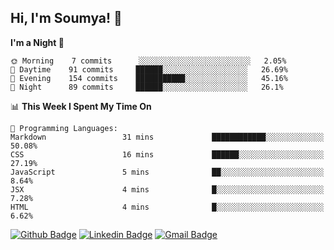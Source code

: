 ## Hi, I'm Soumya! 👋

<!--START_SECTION:waka-->
**I'm a Night 🦉** 

```text
🌞 Morning    7 commits      ░░░░░░░░░░░░░░░░░░░░░░░░░   2.05% 
🌆 Daytime    91 commits     ██████░░░░░░░░░░░░░░░░░░░   26.69% 
🌃 Evening    154 commits    ███████████░░░░░░░░░░░░░░   45.16% 
🌙 Night      89 commits     ██████░░░░░░░░░░░░░░░░░░░   26.1%

```


📊 **This Week I Spent My Time On** 

```text
💬 Programming Languages: 
Markdown                 31 mins             ████████████░░░░░░░░░░░░░   50.08% 
CSS                      16 mins             ██████░░░░░░░░░░░░░░░░░░░   27.19% 
JavaScript               5 mins              ██░░░░░░░░░░░░░░░░░░░░░░░   8.64% 
JSX                      4 mins              █░░░░░░░░░░░░░░░░░░░░░░░░   7.28% 
HTML                     4 mins              █░░░░░░░░░░░░░░░░░░░░░░░░   6.62%

```


<!--END_SECTION:waka-->

[![Github Badge](https://img.shields.io/badge/-rubyruins-grey?style=for-the-badge&logo=github&logoColor=white&link=https://github.com/rubyruins/)](https://www.github.com/rubyruins/) 
[![Linkedin Badge](https://img.shields.io/badge/-Soumya%20Parekh-0072b1?style=for-the-badge&logo=Linkedin&logoColor=white&link=https://www.linkedin.com/in/Soumya-Parekh/)](https://www.linkedin.com/in/Soumya-Parekh/) 
[![Gmail Badge](https://img.shields.io/badge/-soumya.parekh@somaiya.edu-c14438?style=for-the-badge&logo=Gmail&logoColor=white&link=mailto:soumya.parekh@somaiya.edu)](mailto:soumya.parekh@somaiya.edu) 
